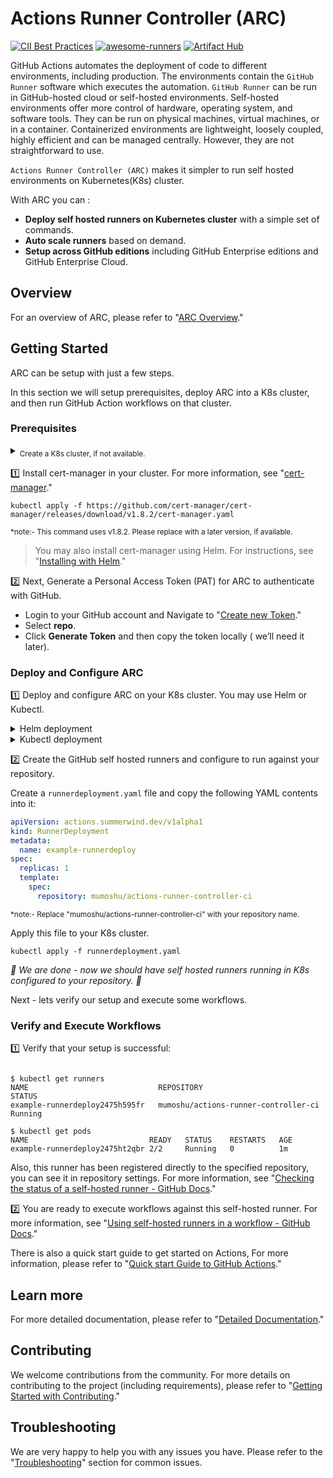 
# Actions Runner Controller (ARC)

[![CII Best Practices](https://bestpractices.coreinfrastructure.org/projects/6061/badge)](https://bestpractices.coreinfrastructure.org/projects/6061)
[![awesome-runners](https://img.shields.io/badge/listed%20on-awesome--runners-blue.svg)](https://github.com/jonico/awesome-runners)
[![Artifact Hub](https://img.shields.io/endpoint?url=https://artifacthub.io/badge/repository/actions-runner-controller)](https://artifacthub.io/packages/search?repo=actions-runner-controller)

GitHub Actions automates the deployment of code to different environments, including production. The environments contain the `GitHub Runner` software which executes the automation. `GitHub Runner` can be run in GitHub-hosted cloud or self-hosted environments. Self-hosted environments offer more control of hardware, operating system, and software tools. They can be run on physical machines, virtual machines, or in a container. Containerized environments are lightweight, loosely coupled, highly efficient and can be managed centrally. However, they are not straightforward to use.

`Actions Runner Controller (ARC)` makes it simpler to run self hosted environments on Kubernetes(K8s) cluster.

With ARC you can :

- **Deploy self hosted runners on Kubernetes cluster** with a simple set of commands.
- **Auto scale runners** based on demand.
- **Setup across GitHub editions** including GitHub Enterprise editions and GitHub Enterprise Cloud.

## Overview

For an overview of ARC, please refer to "[ARC Overview](https://github.com/actions/actions-runner-controller/blob/master/docs/Actions-Runner-Controller-Overview.md)."



## Getting Started

ARC can be setup with just a few steps.

In this section we will setup prerequisites, deploy ARC into a K8s cluster, and then run GitHub Action workflows on that cluster.

### Prerequisites

<details><summary><sub>Create a K8s cluster, if not available.</sub></summary>
   <sub>
If you don't have a K8s cluster, you can install a local environment using minikube. For more information, see <a href="https://minikube.sigs.k8s.io/docs/start/">"Installing minikube."</a>
   </sub>
</details>

:one: Install cert-manager in your cluster. For more information, see "[cert-manager](https://cert-manager.io/docs/installation/)."

```shell
kubectl apply -f https://github.com/cert-manager/cert-manager/releases/download/v1.8.2/cert-manager.yaml
```

<sub> *note:- This command uses v1.8.2. Please replace with a later version, if available.</sub>

>You may also install cert-manager using Helm. For instructions, see "[Installing with Helm](https://cert-manager.io/docs/installation/helm/#installing-with-helm)."

:two: Next, Generate a Personal Access Token (PAT) for ARC to authenticate with GitHub.

- Login to your GitHub account and Navigate to "[Create new Token](https://github.com/settings/tokens/new)."
- Select  **repo**.
- Click **Generate Token** and then copy the token locally ( we’ll need it later).

### Deploy and Configure ARC

1️⃣ Deploy  and configure ARC on your K8s cluster. You may use Helm or Kubectl.

<details><summary>Helm deployment</summary>

##### Add repository

```shell
helm repo add actions-runner-controller https://actions-runner-controller.github.io/actions-runner-controller
```

##### Install Helm chart

```shell
helm upgrade --install --namespace actions-runner-system --create-namespace\
  --set=authSecret.create=true\
  --set=authSecret.github_token="REPLACE_YOUR_TOKEN_HERE"\
  --wait actions-runner-controller actions-runner-controller/actions-runner-controller
```

<sub> *note:- Replace REPLACE_YOUR_TOKEN_HERE with your PAT that was generated previously. </sub>
</details>

<details><summary>Kubectl deployment</summary>

##### Deploy ARC

```shell
kubectl apply -f \
https://github.com/actions/actions-runner-controller/\
releases/download/v0.22.0/actions-runner-controller.yaml
```

<sub> *note:- Replace "v0.22.0" with the version you wish to deploy </sub>

##### Configure Personal Access Token

```shell
kubectl create secret generic controller-manager \
    -n actions-runner-system \
    --from-literal=github_token=REPLACE_YOUR_TOKEN_HERE
````

<sub> *note:- Replace REPLACE_YOUR_TOKEN_HERE with your PAT that was generated previously.</sub>
  
  </details>

2️⃣ Create the GitHub self hosted runners and configure to run against your repository.

Create a `runnerdeployment.yaml` file and copy the following YAML contents into it:

```yaml
apiVersion: actions.summerwind.dev/v1alpha1
kind: RunnerDeployment
metadata:
  name: example-runnerdeploy
spec:
  replicas: 1
  template:
    spec:
      repository: mumoshu/actions-runner-controller-ci
````
<sub> *note:- Replace "mumoshu/actions-runner-controller-ci" with your repository name. </sub>

Apply this file to your K8s cluster.
```shell
kubectl apply -f runnerdeployment.yaml
````

*🎉 We are done - now we should have self hosted runners running in K8s configured to your repository.  🎉*

Next - lets verify our setup and execute some workflows.

### Verify and Execute Workflows

:one: Verify that your setup is successful:
```shell

$ kubectl get runners
NAME                             REPOSITORY                             STATUS
example-runnerdeploy2475h595fr   mumoshu/actions-runner-controller-ci   Running

$ kubectl get pods
NAME                           READY   STATUS    RESTARTS   AGE
example-runnerdeploy2475ht2qbr 2/2     Running   0          1m
````

Also, this runner has been registered directly to the specified repository, you can see it in repository settings. For more information, see "[Checking the status of a self-hosted runner - GitHub Docs](https://docs.github.com/en/actions/hosting-your-own-runners/monitoring-and-troubleshooting-self-hosted-runners#checking-the-status-of-a-self-hosted-runner)."

:two: You are ready to execute workflows against this self-hosted runner. For more information, see "[Using self-hosted runners in a workflow - GitHub Docs](https://docs.github.com/en/actions/hosting-your-own-runners/using-self-hosted-runners-in-a-workflow#using-self-hosted-runners-in-a-workflow)."

There is also a quick start guide to get started on Actions, For more information, please refer to "[Quick start Guide to GitHub Actions](https://docs.github.com/en/actions/quickstart)."

## Learn more

For more detailed documentation, please refer to "[Detailed Documentation](https://github.com/actions/actions-runner-controller/blob/master/docs/detailed-docs.md)."

## Contributing

We welcome contributions from the community. For more details on contributing to the project (including requirements), please refer to "[Getting Started with Contributing](https://github.com/actions/actions-runner-controller/blob/master/CONTRIBUTING.md)."

## Troubleshooting

We are very happy to help you with any issues you have. Please refer to the "[Troubleshooting](https://github.com/actions/actions-runner-controller/blob/master/TROUBLESHOOTING.md)" section for common issues.
